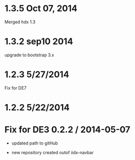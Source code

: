1.3.5 Oct 07, 2014
====================
Merged hdx 1.3

1.3.2 sep10 2014
======================
upgrade to bootstrap 3.x

1.2.3 5/27/2014
===============
Fix for DE7

1.2.2 5/22/2014
===============
Fix for DE3
0.2.2 / 2014-05-07
=================
* updated path to gitHub



* new repository created outof iidx-navbar